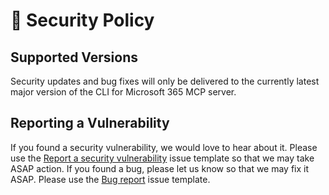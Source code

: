 # 🔐 Security Policy

## Supported Versions

Security updates and bug fixes will only be delivered to the currently latest major version of the CLI for Microsoft 365 MCP server.

## Reporting a Vulnerability

If you found a security vulnerability, we would love to hear about it. Please use the [Report a security vulnerability](https://github.com/pnp/cli-microsoft365-mcp-server/security/advisories/new) issue template so that we may take ASAP action.
If you found a bug, please let us know so that we may fix it ASAP. Please use the [Bug report](https://github.com/pnp/cli-microsoft365-mcp-server/issues/new?template=bug-report.yml) issue template.
